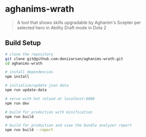# aghanims-wrath

> A tool that shows skills upgradable by Aghanim's Scepter per selected hero in Ability Draft mode in Dota 2

## Build Setup

``` bash
# clone the repository
git clone git@github.com:denizarsan/aghanims-wrath.git
cd aghanims-wrath

# install dependencies
npm install

# initialize/update json data
npm run update-data

# serve with hot reload at localhost:8080
npm run dev

# build for production with minification
npm run build

# build for production and view the bundle analyzer report
npm run build --report
```

